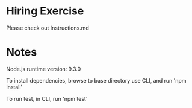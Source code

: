 # Hiring Exercise

Please check out Instructions.md

# Notes

Node.js runtime version: 9.3.0 

To install dependencies, browse to base directory use CLI, and run 'npm install'

To run test, in CLI, run 'npm test'
